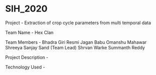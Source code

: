 # SIH_2020
Project - Extraction of crop cycle parameters from multi temporal data


Team Name - Hex Clan


Team Members - 
    Bhadra Giri Resmi
    Jagan Babu
    Omanshu Mahawar
    Shreeya Sanjay Sand (Team Lead)
    Shrvan Warke
    Summanth Reddy
   
   
Project Description - 

Technology Used - 
    
   
    
